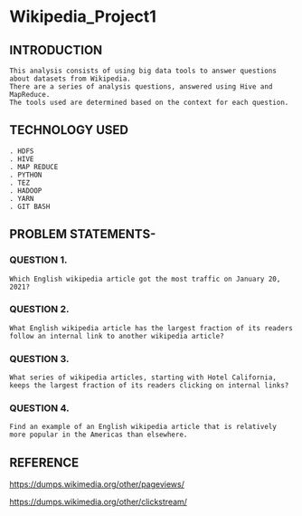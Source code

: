 # Wikipedia_Project1

## INTRODUCTION
    This analysis consists of using big data tools to answer questions about datasets from Wikipedia. 
    There are a series of analysis questions, answered using Hive and MapReduce. 
    The tools used are determined based on the context for each question. 
    
## TECHNOLOGY USED
    . HDFS
    . HIVE
    . MAP REDUCE
    . PYTHON
    . TEZ
    . HADOOP
    . YARN
    . GIT BASH
    
## PROBLEM STATEMENTS-
### QUESTION 1.
    Which English wikipedia article got the most traffic on January 20, 2021?
### QUESTION 2.
    What English wikipedia article has the largest fraction of its readers follow an internal link to another wikipedia article?
### QUESTION 3.
    What series of wikipedia articles, starting with Hotel California, keeps the largest fraction of its readers clicking on internal links? 
### QUESTION 4.
    Find an example of an English wikipedia article that is relatively more popular in the Americas than elsewhere.
              
      

      
##  REFERENCE
https://dumps.wikimedia.org/other/pageviews/
      
https://dumps.wikimedia.org/other/clickstream/
      
